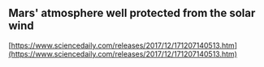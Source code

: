 ## Mars' atmosphere well protected from the solar wind
  
  [https://www.sciencedaily.com/releases/2017/12/171207140513.htm](https://www.sciencedaily.com/releases/2017/12/171207140513.htm)